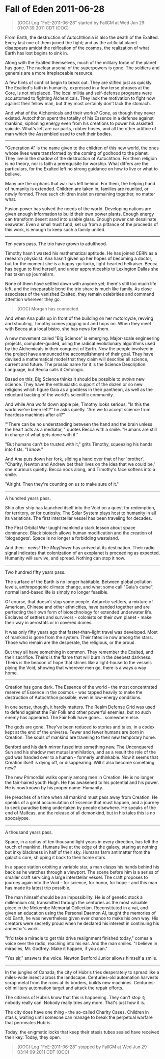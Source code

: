 <!-- TITLE: Fall of Eden 2011-06-28 -->
<!-- SUBTITLE: A game log for Fall of Eden -->

# Fall of Eden 2011-06-28

> (OOC) Log "FoE-2011-06-28" started by FallGM at Wed Jun 29 01:07:39 2011 CDT (OOC)

From Earth, the destruction of Autochthonia is also the death of the Exalted. Every last one of them joined the fight; and as the artificial planet disappears amidst the reification of the cosmos, the realization of what Earth has lost begins to sink in.

Along with the Exalted themselves, much of the military force of the planet has gone. The nuclear arsenal of the superpowers is gone. The soldiers and generals are a more irreplaceable resource.

A few hints of conflict begin to break out. They are stifled just as quickly. The Exalted's faith in humanity, expressed in a few terse phrases at the Core, is not misplaced. The local militia and self-defense programs were accustomed to fighting Alchemicals. They lack the motivation to fight now against their fellow man, but they most certainly don't lack the stomach.

And what of the Alchemicals and their works? Gone, as though they never existed. Autochthon spent the totality of his Essence in a defense against mankind, siphoning energy even from his creations to power his assisted suicide. What's left are car parts, rubber hoses, and all the other artifice of man which the Assembled used to craft their bodies.

---

"Generation A" is the name given to the children of this new world, the ones whose lives were transformed by the coming of godhood to the planet. They live in the shadow of the destruction of Autochthon. For them religion is no theory, nor is faith a prerequisite for worship. What differs are the particulars, for the Exalted left no strong guidance on how to live or what to believe.

Many are the orphans that war has left behind. For them, the helping hand of humanity is extended. Children are taken in; families are reunited, or newly formed. Three such children insist on remaining together, no matter what.

Fusion power has solved the needs of the world. Developing nations are given enough information to build their own power plants. Enough energy can transform desert sand into usable glass. Enough power can desalinate seawater. Even a small trust fund, set up from a pittance of the proceeds of this work, is enough to keep such a family united.

---

Ten years pass. The trio have grown to adulthood.

Timothy hasn't wasted his mathematical aptitude. He has joined CERN as a research physicist. Ana hasn't given up her hopes of becoming a doctor, but for the moment she is a happy-go-lucky, light-hearted hellraiser. Becca has begun to find herself, and under apprenticeship to Lexington Dallas she has taken up journalism.

None of them have settled down with anyone yet; there's still too much life left, and the inseparable bond the trio share is much like family. As close associates of the vanished Exalted, they remain celebrities and command attention wherever they go.

> (OOC) Morgan has connected.

And when Ana pulls up in front of the building on her motorcycle, revving and shouting, Timothy comes jogging out and hops on. When they meet with Becca at a local bistro, she has news for them.

A new movement called "Big Science" is emerging. Major-scale engineering projects, computer-guided, using the radical evolutionary algorithms used by the Alchemicals in their conquest of Earth. Now the people involved in the project have announced the accomplishment of their goal. They have devised a mathematical model that they claim will describe all science, current and future. The prosaic name for it is the Science Description Language, but Becca calls it Ontologic.

Based on this, Big Science thinks it should be possible to _evolve_ new science. They have the enthusiastic support of the dozen or so new religions which figure Gaia as a goddess in their pantheon, as well as the reluctant backing of the world's scientific community.

And while Ana wolfs down apple pie, Timothy looks serious. "Is this the world we've been left?" he asks quietly. "Are we to accept science from heartless machines after all?"

"'There can be no understanding between the hand and the brain unless the heart acts as a mediator,'" quotes Becca with a smile. "Humans are still in charge of what gets done with it."

"But humans can't be trusted with it," grits Timothy, squeezing his hands into fists. "I _know_."

And Ana puts down her fork, sliding a hand over that of her 'brother'. "Charity, Newton and Andrew bet their lives on the idea that we could be," she murmurs quietly. Becca nods along, and Timothy's face softens into a smile.

"Alright. Then they're counting on us to make sure of it."

---

A hundred years pass.

Ship after ship has launched itself into the Void on a quest for redemption, for territory, or for curiosity. The Solar System plays host to humanity in all its variations. The first interstellar vessel has been traveling for decades.

The First Orbital War taught mankind a stark lesson about space dominance. Black biotech allows human modification and the creation of 'biogadgets'. Space is no longer a forbidding wasteland.

And then - news! The _Mayflower_ has arrived at its destination. Their radio signal indicates that colonization of an exoplanet is proceeding as expected. Humanity will survive, and spread. Nothing can stop it now.

---

Two hundred fifty years pass.

The surface of the Earth is no longer habitable. Between global pollution levels, anthropogenic climate change, and what some call "Gaia's curse", normal land-based life is simply no longer feasible.

Of course, that doesn't stop some people. Antarctic settlers, a mixture of American, Chinese and other ethnicities, have banded together and are perfecting their own form of biotechnology for extended underwater life. Enclaves of settlers and survivors - colonists on their own planet - make their way in aerostats or in covered domes.

It was only fifty years ago that faster-than-light travel was developed. Most of mankind is gone from the system. Their fates lie now among the stars. Those who remain are the desperate, the religious, or the proud.

But they all have something in common. They remember the Exalted, and their sacrifice. Theirs is the flame that will burn in the deepest darkness. Theirs is the beacon of hope that shines like a light-house to the vessels plying the Void, showing that wherever men go, there is always a way home.

---

Creation has gone dark. The Essence of the world - the most concentrated reserve of Essence in the cosmos - was tapped heavily to make the destruction of Autochthon possible, even in low-energy conditions.

In one sense, though, it hardly matters. The Realm Defense Grid was used to defend against the Fair Folk and other powerful enemies, but no such enemy has appeared. The Fair Folk have gone.... somewhere else.

The gods are gone. They've been reduced to stories and tales, in a codex kept at the end of the universe. Fewer and fewer humans are born in Creation. The souls of mankind are traveling to their new temporary home.

Benford and his dark mirror fused into something new. The Unconquered Sun and his shadow met mutual annihilation, and as a result the role of the god was handed over to a human - formerly unthinkable. Now it seems that Creation itself is dying off, or disappearing. Will it also become something new?

The new Primordial walks openly among men in Creation. He is no longer the fair-haired youth Hugh. He has awakened to his potential and his power. He is now known by his proper name: Humanity.

He preaches of a time when all mankind must pass away from Creation. He speaks of a great accumulation of Essence that must happen, and a journey to seek paradise being undertaken by people elsewhere. He speaks of the end of Malfeas, and the release of all demonkind, but in his tales this is no apocalypse.

---

A thousand years pass.

Space, in a radius of ten thousand light years in every direction, has felt the touch of mankind. Humans live at the edge of the galaxy, staring at nothing but inky blackness in half of their sky. Humans farm antimatter from the galactic core, shipping it back to their home stars.

In a space station orbiting a variable star, a man clasps his hands behind his back as he watches through a viewport. The scene before him is a series of smaller craft servicing a large interstellar vessel. The craft proposes to journey again into the Void - for science, for honor, for hope - and this man has made its latest trip possible.

The man himself should be an impossibility. He is of genetic stock a millennium old, transmitted through the centuries as the most valuable piece in the Mokembe Memorial Collection. Reconstituted in a vat, and given an education using the Personal Daemon AI, taught the memories of old Earth, he was nevertheless given ever chance to make his own way. His creators were secretly proud when he declared his interest in continuing his ancestor's work.

"It'd take a miracle to get this drive realignment finished today," comes a voice over the radio, reaching into his ear. And the man smiles. "I believe in miracles, Mr. Godfrey. Make it happen, if you can."

"Yes sir," answers the voice. Newton Benford Junior allows himself a smile.

---

In the jungles of Canada, the city of Hubris tries desperately to spread like a miles-wide insect across the landscape. Centuries-old automation harvests scrap metal from the ruins at its borders, builds new machines. Centuries-old military automation target and attack the repair efforts.

The citizens of Hubris know that this is happening. They can't stop it; nobody really can. Nobody really tries any more. That's just how it is.

The city does have one thing - the so-called Charity Cases. Children in stasis, waiting until someone can manage to break the perpetual warfare that permeates Hubris.

Today, the enigmatic locks that keep their stasis tubes sealed have received their key. Today, they open.

> (OOC) Log "FoE-2011-06-28" stopped by FallGM at Wed Jun 29 03:14:09 2011 CDT (OOC)